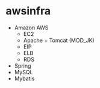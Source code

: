 # awsinfra

* Amazon AWS
  * EC2
  * Apache + Tomcat (MOD_JK)
  * EIP
  * ELB
  * RDS
* Spring
* MySQL
* Mybatis
